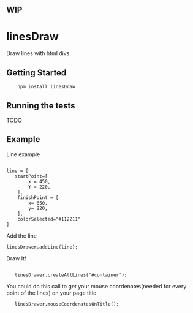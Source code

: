 
##  WIP

# linesDraw

Draw lines with html divs.

## Getting Started

```
    npm install linesDraw
```

## Running the tests

TODO

## Example

Line example

```

line = [
   startPoint=[
        x = 450,
        Y = 220,
    ],
    finishPoint = [
        x= 650,
        y= 220,
    ],
    colorSelected="#112211"
]

```


Add the line

```
linesDrawer.addLine(line);
```
 
 
 Draw It!

```
 
   linesDrawer.createAllLines('#container');

```

You could do this call to get your mouse coordenates(needed for every point of the lines) on your page title

```
   linesDrawer.mouseCoordenatesOnTitle();
```